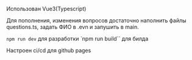 Использован Vue3(Typescript)

Для пополнения, изменения вопросов достаточно наполнить файлы questions.ts, задать ФИО в .evn и запушить в main.

`npm run dev` для разработки
`npm run build`` для билда

Настроен ci/cd для github pages
